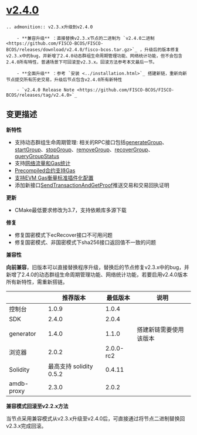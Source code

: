 # [v2.4.0](https://github.com/FISCO-BCOS/FISCO-BCOS/releases/tag/v2.4.0)

```eval_rst
.. admonition:: v2.3.x升级到v2.4.0

    - **兼容升级** ：直接替换v2.3.x节点的二进制为 `v2.4.0二进制 <https://github.com/FISCO-BCOS/FISCO-BCOS/releases/download/v2.4.0/fisco-bcos.tar.gz>`_ ，升级后的版本修复v2.3.x中的bug，并新增了2.4.0动态群组生命周期管理功能、网络统计功能，但不会包含2.4.0所有特性，普通场景下可回滚至v2.3.x。回滚方法参考本文最后一节。

    - **全面升级** ：参考 `安装 <../installation.html>`_ 搭建新链，重新向新节点提交所有历史交易，升级后节点包含v2.4.0所有新特性

    - `v2.4.0 Release Note <https://github.com/FISCO-BCOS/FISCO-BCOS/releases/tag/v2.4.0>`_
```

## 变更描述

**新特性**

- 支持动态群组生命周期管理: 相关的RPC接口包括[generateGroup](../api.html#generategroup)、[startGroup](../api.html#startgroup)、[stopGroup](../api.html#stopgroup)、[removeGroup](../api.html#removegroup)、[recoverGroup](../api.html#recovergroup)、[queryGroupStatus](../api.html#querygroupstatus)
- 支持[网络流量和Gas统计](../design/features/stat.md)
- [Precompiled合约支持Gas](../design/virtual_machine/gas.html#precompiledgas)
- [支持EVM Gas衡量标准插件化配置](../design/virtual_machine/gas.html#evm-gas)
- 添加新接口[SendTransactionAndGetProof](../api.html#sendrawtransactionandgetproof)推送交易和交易回执证明


**更新**

- CMake最低要求修改为3.7，支持依赖库多源下载


**修复**

- 修复国密模式下ecRecover接口不可用问题
- 修复国密模式、非国密模式下sha256接口返回值不一致的问题

**兼容性**

**向前兼容**，旧版本可以直接替换程序升级，替换后的节点修复v2.3.x中的bug，并新增了2.4.0的动态群组生命周期管理功能、网络统计功能，若要启用v2.4.0版本所有新特性，需重新搭链。


|            | 推荐版本                | 最低版本  | 说明                   |
| ---------- | ----------------------- | --------- | ---------------------- |
| 控制台     | 1.0.9                   | 1.0.4     |                        |
| SDK        | 2.4.0                   | 2.0.4     |                        |
| generator  | 1.4.0                   | 1.1.0     | 搭建新链需要使用该版本 |
| 浏览器     | 2.0.2                   | 2.0.0-rc2 |                        |
| Solidity   | 最高支持 solidity 0.5.2 | 0.4.11    |                        |
| amdb-proxy | 2.3.0                   | 2.0.2     |                        |

**兼容模式回滚至v2.2.x方法**

当节点采用兼容模式从v2.3.x升级至v2.4.0后，可直接通过将节点二进制替换回v2.3.x完成回滚。

